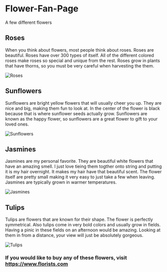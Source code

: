 # Flower-Fan-Page
A few different flowers

## Roses
When you think about flowers, most people think about roses. Roses are beautiful. Roses have over 300 types of itself. All of the different colored roses make roses so special and unique from the rest. Roses grow in plants that have thorns, so you must be very careful when harvesting the them.

![Roses](https://user-images.githubusercontent.com/91549937/135557835-07569d8a-e987-4a73-b613-e6b970fdc0c1.jpg)

## Sunflowers
Sunflowers are bright yellow flowers that will usually cheer you up. They are nice and big, making them fun to look at. In the center of the flower is black because that is where sunflower seeds actually grow. Sunflowers are known as the happy flower, so sunflowers are a great flower to gift to your loved ones. 

![Sunflowers](https://user-images.githubusercontent.com/91549937/135558017-9185a5b6-8623-4d92-b308-ef02675a7a55.jpg)

## Jasmines
Jasmines are my personal favorite. They are beautiful white flowers that have an amazing smell. I just love tieing them togther onto string and putting it is my hair overnight. It makes my hair have that beautiful scent. The flower itself are pretty small making it very easy to just take a few when leaving. Jasmines are typically grown in warmer temperatures.

![Jasmines](https://user-images.githubusercontent.com/91549937/135557895-0899a92d-9844-41d6-85c7-755c3f8d13eb.jpg)

## Tulips
Tulips are flowers that are known for their shape. The flower is perfectly symmetrical. Also tulips come in very bold colors and usually grow in fields. Having a pinic in these fields on an afternoon would be amazing. Looking at them in from a distance, your view will just be absolutely gorgeous.

![Tulips](https://user-images.githubusercontent.com/91549937/135558451-4fc1af56-61d9-4694-a319-9b8b1ecef6ba.jpg)

### If you would like to buy any of these flowers, visit https://www.florists.com
